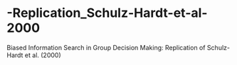 # -Replication_Schulz-Hardt-et-al-2000
Biased Information Search in Group Decision Making: Replication of Schulz-Hardt et al. (2000)
